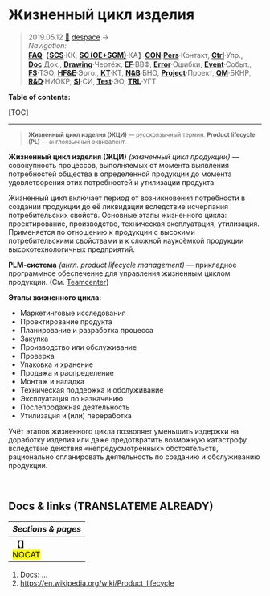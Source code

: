 # Жизненный цикл изделия
> 2019.05.12 [🚀](../../index/index.md) [despace](index.md) → **[](.md)**  
> *Navigation:*  
> **[FAQ](faq.md)**【**[SCS](scs.md)**·КК, **[SC (OE+SGM)](sc.md)**·КА】**[CON](contact.md)·[Pers](person.md)**·Контакт, **[Ctrl](control.md)**·Упр., **[Doc](doc.md)**·Док., **[Drawing](drawing.md)**·Чертёж, **[EF](ef.md)**·ВВФ, **[Error](error.md)**·Ошибки, **[Event](event.md)**·Событ., **[FS](fs.md)**·ТЭО, **[HF&E](hfe.md)**·Эрго., **[KT](kt.md)**·КТ, **[N&B](nnb.md)**·БНО, **[Project](project.md)**·Проект, **[QM](qm.md)**·БКНР, **[R&D](rnd.md)**·НИОКР, **[SI](si.md)**·СИ, **[Test](test.md)**·ЭО, **[TRL](trl.md)**·УГТ

**Table of contents:**

[TOC]

---

> <small>**Жизненный цикл изделия (ЖЦИ)** — русскоязычный термин. **Product lifecycle (PL)** — англоязычный эквивалент.</small>

**Жизненный цикл изделия (ЖЦИ)** *(жизненный цикл продукции)* — совокупность процессов, выполняемых от момента выявления потребностей общества в определенной продукции до момента удовлетворения этих потребностей и утилизации продукта.

Жизненный цикл включает период от возникновения потребности в создании продукции до её ликвидации вследствие исчерпания потребительских свойств. Основные этапы жизненного цикла: проектирование, производство, техническая эксплуатация, утилизация. Применяется по отношению к продукции с высокими потребительскими свойствами и к сложной наукоёмкой продукции высокотехнологичных предприятий.

**PLM‑система** *(англ. product lifecycle management)* — прикладное программное обеспечение для управления жизненным циклом продукции. (См. [Teamcenter](teamcenter.md))

**Этапы жизненного цикла:**

   - Маркетинговые исследования
   - Проектирование продукта
   - Планирование и разработка процесса
   - Закупка
   - Производство или обслуживание
   - Проверка
   - Упаковка и хранение
   - Продажа и распределение
   - Монтаж и наладка
   - Техническая поддержка и обслуживание
   - Эксплуатация по назначению
   - Послепродажная деятельность
   - Утилизация и (или) переработка

Учёт этапов жизненного цикла позволяет уменьшить издержки на доработку изделия или даже предотвратить возможную катастрофу вследствие действия «непредусмотренных» обстоятельств, рационально спланировать деятельность по созданию и обслуживанию продукции.



<p style="page-break-after:always"> </p>

## Docs & links (TRANSLATEME ALREADY)
|*Sections & pages*|
|:-|
|**【[](.md)】**<br> <mark>NOCAT</mark>|

   1. Docs: …
   1. <https://en.wikipedia.org/wiki/Product_lifecycle>

